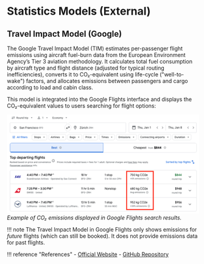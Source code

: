 # Statistics Models (External)

## Travel Impact Model (Google)

The Google Travel Impact Model (TIM) estimates per-passenger flight emissions using aircraft fuel-burn data from the European Environment Agency’s Tier 3 aviation methodology. It calculates total fuel consumption by aircraft type and flight distance (adjusted for typical routing inefficiencies), converts it to CO₂-equivalent using life-cycle ("well-to-wake") factors, and allocates emissions between passengers and cargo according to load and cabin class.

This model is integrated into the Google Flights interface and displays the CO₂-equivalent values to users searching for flight options:

![Google Flights showing Travel Impact Model emissions](../_static/screenshots/google_flights_tim.png)
*Example of CO₂ emissions displayed in Google Flights search results.*

!!! note
    The Travel Impact Model in Google Flights only shows emissions for _future_ flights (which can still be booked). It does not provide emissions data for past flights.

!!! reference "References"
    - [Official Website](http://www.travelimpactmodel.org/)
    - [GitHub Repository](https://github.com/google/travel-impact-model)
